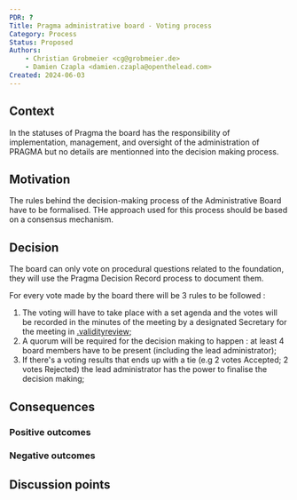 ```yaml
---
PDR: ?
Title: Pragma administrative board - Voting process 
Category: Process
Status: Proposed 
Authors:
    - Christian Grobmeier <cg@grobmeier.de>
    - Damien Czapla <damien.czapla@openthelead.com>
Created: 2024-06-03
---
```


## Context

In the statuses of Pragma the board has the responsibility of implementation, management, and oversight of the administration of PRAGMA but no details are mentionned into the decision making process.

## Motivation

The rules behind the decision-making process of the Administrative Board have to be formalised.
THe approach used for this process should be based on a consensus mechanism.

## Decision

The board can only vote on procedural questions related to the foundation, they will use the Pragma Decision Record process to document them. <br>

For every vote made by the board there will be 3 rules to be followed : 
1. The voting will have to take place with a set agenda and the votes will be recorded in the minutes of the meeting by a designated Secretary for the meeting in [.validityreview][Archive];
2. A quorum will be required for the decision making to happen : at least 4 board members have to be present (including the lead administrator);
3. If there's a voting results that ends up with a tie (e.g 2 votes Accepted; 2 votes Rejected) the lead administrator has the power to finalise the decision making;


## Consequences
<!-- Describe the result/consequences of applying that decision; both positive and negative outcomes. -->
<!-- If category is a Policy, describe how to measure the application of the policy on a project (qualitative or quantitative) by using metrics that can be understood by any internet user. -->

### Positive outcomes


### Negative outcomes

## Discussion points
<!-- Summarizes, a posteriori, the major discussion points that gravitates around the decision -->


[Archive]: https://github.com/pragma-org/PDRs/tree/main/.validityreview
